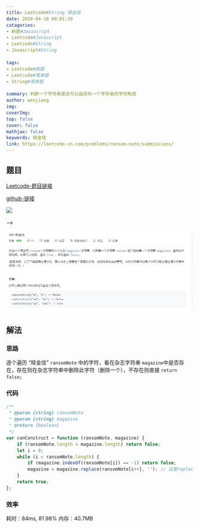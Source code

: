 ```yaml
---
title: Leetcode#String 赎金信
date: 2020-04-18 00:01:39 
catagories: 
- 刷题#Javascript 
- Leetcode#Javascript 
- Leetcode#String 
- Javascript#String 

tags: 
- Leetcode#刷题 
- Leetcode#简单题
- String#简单题

summary: 判断一个字符串是否可以由另外一个字符串的字符构成
author: wenjiang
img: 
coverImg: 
top: false
cover: false
mathjax: false
keywords: 赎金信
link: https://leetcode-cn.com/problems/ransom-note/submissions/
---
```


## 题目

[Leetcode-题目链接](https://leetcode-cn.com/problems/ransom-note/submissions/)   

[github-链接](https://github.com/WenJiang99/leetcode/tree/master/String/canConstruct)

![](./problem.png)   
<!-- <--! select a type of post img ref --> -->
<!-- ![](https://raw.githubusercontent.com/WenJiang99/leetcode/master/String/canConstruct/problem.png)    -->
![](./readme/problem.png)

## 解法

### 思路

逐个遍历 “赎金信” `ransomNote` 中的字符，看在杂志字符串 `magazine`中是否存在，存在则在杂志字符串中删除此字符（删除一个），不存在则直接 `return false;`

### 代码
```js 
/**
 * @param {string} ransomNote
 * @param {string} magazine
 * @return {boolean}
 */
var canConstruct = function (ransomNote, magazine) {
    if (ransomNote.length > magazine.length) return false;
    let i = 0;
    while (i < ransomNote.length) {
        if (magazine.indexOf(ransomNote[i]) == -1) return false;
        magazine = magazine.replace(ransomNote[i++], ''); // 这里replace 不能加 `g`标志
    }
    return true;
};

```

### 效率
耗时：84ms, 81.98%
内存：40.7MB


